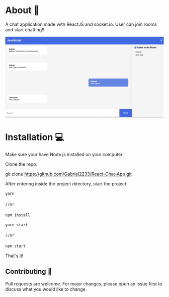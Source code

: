 #  About :rocket:

A chat application made with ReactJS and socket.io. User can join rooms and start chatting!!

<div>
  <img src='client/images/App.jpg' />
</div>


#  Installation :computer:
Make sure your have Node.js installed on your computer.

Clone the repo:

git clone https://github.com/Gabriel2233/React-Chat-App.git

After entering inside the project directory, start the project:

```bash
yarn

//or

npm install
```

```bash
yarn start 

//or

npm start
```

That's it!

##  Contributing :facepunch:
Pull requests are welcome. For major changes, please open an issue first to discuss what you would like to change.

